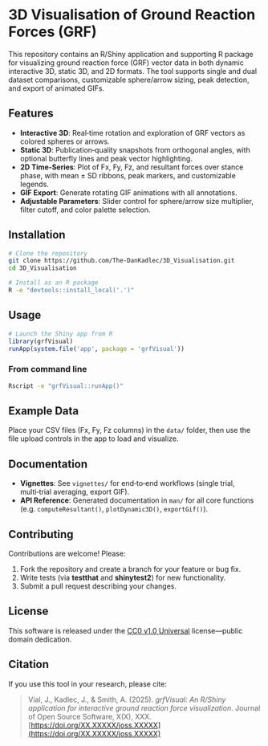 # 3D Visualisation of Ground Reaction Forces (GRF)

This repository contains an R/Shiny application and supporting R package for visualizing ground reaction force (GRF) vector data in both dynamic interactive 3D, static 3D, and 2D formats. The tool supports single and dual dataset comparisons, customizable sphere/arrow sizing, peak detection, and export of animated GIFs.

## Features

* **Interactive 3D**: Real‑time rotation and exploration of GRF vectors as colored spheres or arrows.
* **Static 3D**: Publication‑quality snapshots from orthogonal angles, with optional butterfly lines and peak vector highlighting.
* **2D Time‑Series**: Plot of Fx, Fy, Fz, and resultant forces over stance phase, with mean ± SD ribbons, peak markers, and customizable legends.
* **GIF Export**: Generate rotating GIF animations with all annotations.
* **Adjustable Parameters**: Slider control for sphere/arrow size multiplier, filter cutoff, and color palette selection.

## Installation

```bash
# Clone the repository
git clone https://github.com/The-DanKadlec/3D_Visualisation.git
cd 3D_Visualisation

# Install as an R package
R -e "devtools::install_local('.')"
```

## Usage

```r
# Launch the Shiny app from R
library(grfVisual)
runApp(system.file('app', package = 'grfVisual'))
```

### From command line

```bash
Rscript -e "grfVisual::runApp()"
```

## Example Data

Place your CSV files (Fx, Fy, Fz columns) in the `data/` folder, then use the file upload controls in the app to load and visualize.

## Documentation

* **Vignettes**: See `vignettes/` for end‑to‑end workflows (single trial, multi‑trial averaging, export GIF).
* **API Reference**: Generated documentation in `man/` for all core functions (e.g. `computeResultant()`, `plotDynamic3D()`, `exportGif()`).

## Contributing

Contributions are welcome! Please:

1. Fork the repository and create a branch for your feature or bug fix.
2. Write tests (via **testthat** and **shinytest2**) for new functionality.
3. Submit a pull request describing your changes.

## License

This software is released under the [CC0 v1.0 Universal](LICENSE) license—public domain dedication.

## Citation

If you use this tool in your research, please cite:

> Vial, J., Kadlec, J., & Smith, A. (2025). *grfVisual: An R/Shiny application for interactive ground reaction force visualization*. Journal of Open Source Software, X(X), XXX. [https://doi.org/XX.XXXXX/joss.XXXXX](https://doi.org/XX.XXXXX/joss.XXXXX)
